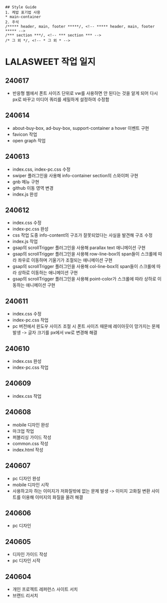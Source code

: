 ```
## Style Guide
1. 케밥 표기법 사용
* main-container
2. 주석
/***** header, main, footer *****/, <!-- ***** header, main, footer ***** -->
/*** section ***/, <!-- *** section *** -->
/* 그 외 */, <!-- * 그 외 * -->
```
# LALASWEET 작업 일지
## 240617
* 반응형 웹에서 폰트 사이즈 단위로 vw를 사용하면 안 된다는 것을 알게 되어 다시 px로 바꾸고 미디어 쿼리를 세밀하게 설정하여 수정함

## 240614
* about-buy-box, ad-buy-box, support-container a hover 이벤트 구현
* favicon 작업
* open graph 작업

## 240613
* index.css, index-pc.css 수정
* swiper 플러그인을 사용해 info-container section의 스와이퍼 구현
* gnb 메뉴 구현
* github 이동 영역 변경
* index.js 완성

## 240612
* index.css 수정
* index-pc.css 완성
* css 작업 도중 info-content의 구조가 잘못되었다는 사실을 발견해 구조 수정
* index.js 작업
* gsap의 scrollTrigger 플러그인을 사용해 parallax text 애니메이션 구현
* gsap의 scrollTrigger 플러그인을 사용해 row-line-box의 span들이 스크롤에 따라 좌우로 이동하며 기울기가 조절되는 애니메이션 구현
* gsap의 scrollTrigger 플러그인을 사용해 col-line-box의 span들이 스크롤에 따라 상하로 이동하는 애니메이션 구현
* gsap의 scrollTrigger 플러그인을 사용해 point-color가 스크롤에 따라 상하로 이동하는 애니메이션 구현

## 240611
* index.css 수정
* index-pc.css 작업
* pc 버전에서 윈도우 사이즈 조절 시 폰트 사이즈 때문에 레이아웃이 망가지는 문제 발생 -> 글자 크기를 px에서 vw로 변경해 해결

## 240610
* index.css 완성
* index-pc.css 작업

## 240609
* index.css 작업

## 240608
* mobile 디자인 완성
* 마크업 작업
* 퍼블리싱 가이드 작성
* common.css 작성
* index.html 작성

## 240607
* pc 디자인 완성
* mobile 디자인 시작
* 사용하고자 하는 이미지가 저화질밖에 없는 문제 발생 -> 이미지 고화질 변환 사이트를 이용해 이미지의 화질을 올려 해결

## 240606
* pc 디자인

## 240605
* 디자인 가이드 작성
* pc 디자인 시작

## 240604
* 개인 프로젝트 레퍼런스 사이트 서치
* 브랜드 리서치